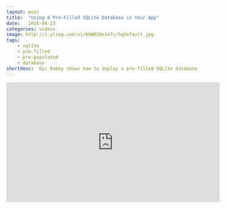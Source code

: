 ```yaml
---
layout: post
title:  "Using A Pre-Filled SQLite Database in Your App"
date:   2016-04-23
categories: videos
image: http://i.ytimg.com/vi/6HW8S6e1n7c/hqdefault.jpg
tags: 
    - sqlite
    - pre-filled
    - pre-populated
    - database
shortdesc: 	Nic Raboy shows how to deploy a pre-filled SQLite database in a NativeScript Android and iOS mobile application.
---
```

<iframe width="560" height="315" src="https://www.youtube.com/embed/6HW8S6e1n7c" frameborder="0" allowfullscreen></iframe>
